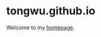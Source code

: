 # tongwu.github.io

Welcome to my [homepage]([https://tong-andrew-wu.github.io/tongwu.github.io/]).
